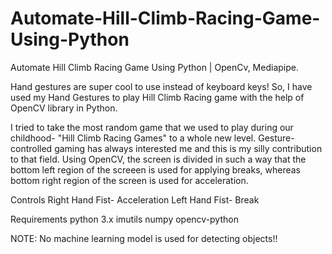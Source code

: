 # Automate-Hill-Climb-Racing-Game-Using-Python
Automate Hill Climb Racing Game Using Python | OpenCv, Mediapipe.

Hand gestures are super cool to use instead of keyboard keys!
So, I have used my Hand Gestures to play Hill Climb Racing game with the help of OpenCV library in Python.

I tried to take the most random game that we used to play during our childhood- "Hill Climb Racing Games" to a whole new level. Gesture-controlled gaming has always interested me and this is my silly contribution to that field. 
Using OpenCV, the screen is divided in such a way that the bottom left region of the screeen is used for applying breaks, whereas bottom right region of the screen is used for acceleration.


Controls
Right Hand Fist- Acceleration
Left Hand Fist- Break

Requirements
python 3.x
imutils
numpy
opencv-python


NOTE: No machine learning model is used for detecting objects!!
